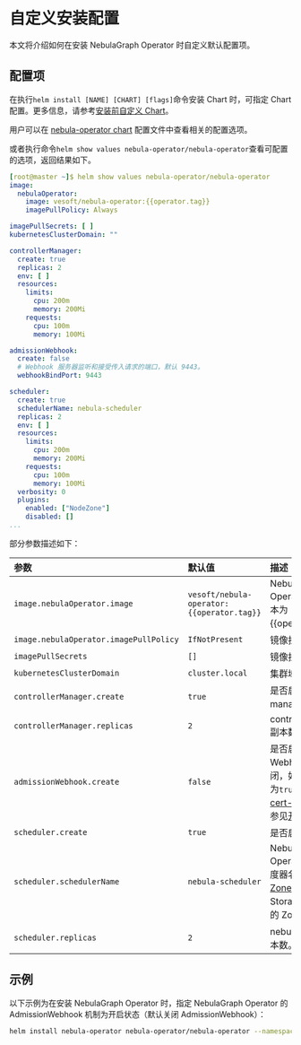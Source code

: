 # 自定义安装配置

本文将介绍如何在安装 NebulaGraph Operator 时自定义默认配置项。

## 配置项

在执行`helm install [NAME] [CHART] [flags]`命令安装 Chart 时，可指定 Chart 配置。更多信息，请参考[安装前自定义 Chart](https://helm.sh/docs/intro/using_helm/#customizing-the-chart-before-installing)。

用户可以在 [nebula-operator chart](https://github.com/vesoft-inc/nebula-operator/blob/v{{operator.release}}/charts/nebula-operator/values.yaml) 配置文件中查看相关的配置选项。

或者执行命令`helm show values nebula-operator/nebula-operator`查看可配置的选项，返回结果如下。

```yaml
[root@master ~]$ helm show values nebula-operator/nebula-operator   
image:
  nebulaOperator:
    image: vesoft/nebula-operator:{{operator.tag}}
    imagePullPolicy: Always

imagePullSecrets: [ ]
kubernetesClusterDomain: ""

controllerManager:
  create: true
  replicas: 2
  env: [ ]
  resources:
    limits:
      cpu: 200m
      memory: 200Mi
    requests:
      cpu: 100m
      memory: 100Mi

admissionWebhook:
  create: false
  # Webhook 服务器监听和接受传入请求的端口，默认 9443。
  webhookBindPort: 9443

scheduler:
  create: true
  schedulerName: nebula-scheduler
  replicas: 2
  env: [ ]
  resources:
    limits:
      cpu: 200m
      memory: 200Mi
    requests:
      cpu: 100m
      memory: 100Mi
  verbosity: 0
  plugins:
    enabled: ["NodeZone"]
    disabled: [] 
...
```

部分参数描述如下：

| 参数                                   | 默认值                          | 描述                                  |
| :------------------------------------- | :------------------------------ | :----------------------------------------- |
| `image.nebulaOperator.image`           | `vesoft/nebula-operator:{{operator.tag}}` | NebulaGraph Operator 的镜像，版本为{{operator.release}}。 |
| `image.nebulaOperator.imagePullPolicy` | `IfNotPresent`                  | 镜像拉取策略。                            |
| `imagePullSecrets`                     | `[]`                               | 镜像拉取密钥。                            |
| `kubernetesClusterDomain`              | `cluster.local`           | 集群域名。                                |
| `controllerManager.create`             | `true`                          | 是否启用 controller-manager。              |
| `controllerManager.replicas`           | `2`                             | controller-manager 副本数。                 |
| `admissionWebhook.create`              | `false`                          | 是否启用 Admission Webhook。默认关闭，如需开启，需设置为`true`并且需要安装 [cert-manager](https://cert-manager.io/docs/installation/helm/)。详情参见[开启准入控制](../4.cluster-administration/4.7.security/4.7.2.enable-admission-control.md)。 |
| `scheduler.create`                     | `true`                          | 是否启用 Scheduler。                       |
| `scheduler.schedulerName`              | `nebula-scheduler`              | NebulaGraph Operator 自定义的调度器名称。用于开启 [Zone](../4.cluster-administration/4.8.ha-and-balancing/4.8.2.enable-zone.md)时，均匀调度 Storage Pods 到不同的 Zone 中。|              
| `scheduler.replicas`                   | `2`                             | nebula-scheduler 副本数。                  |

## 示例

以下示例为在安装 NebulaGraph Operator 时，指定 NebulaGraph Operator 的 AdmissionWebhook 机制为开启状态（默认关闭 AdmissionWebhook）：

```bash
helm install nebula-operator nebula-operator/nebula-operator --namespace=<nebula-operator-system> --set admissionWebhook.create=true
```